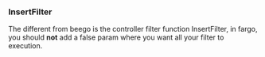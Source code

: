 ### InsertFilter 
The different from beego is the controller filter function InsertFilter, in fargo, you should **not** add a false param where you want all your filter to execution.  
